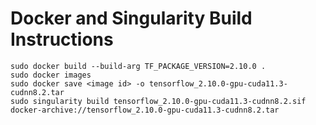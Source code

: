 # Docker and Singularity Build Instructions

    sudo docker build --build-arg TF_PACKAGE_VERSION=2.10.0 .
    sudo docker images
    sudo docker save <image id> -o tensorflow_2.10.0-gpu-cuda11.3-cudnn8.2.tar
    sudo singularity build tensorflow_2.10.0-gpu-cuda11.3-cudnn8.2.sif docker-archive://tensorflow_2.10.0-gpu-cuda11.3-cudnn8.2.tar